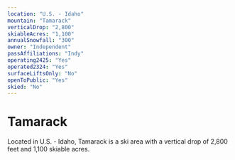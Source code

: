 ```yaml
---
location: "U.S. - Idaho"
mountain: "Tamarack"
verticalDrop: "2,800"
skiableAcres: "1,100"
annualSnowfall: "300"
owner: "Independent"
passAffiliations: "Indy"
operating2425: "Yes"
operated2324: "Yes"
surfaceLiftsOnly: "No"
openToPublic: "Yes"
skied: "No"
---
```


# Tamarack

Located in U.S. - Idaho, Tamarack is a ski area with a vertical drop of 2,800 feet and 1,100 skiable acres.